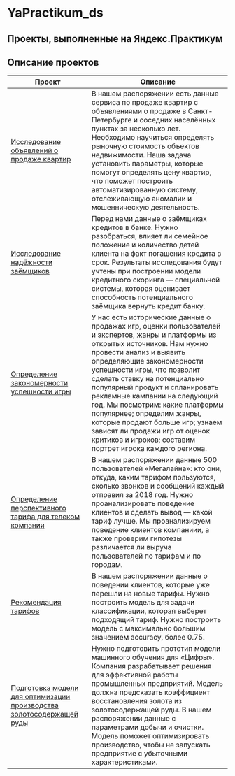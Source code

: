 # YaPractikum_ds
## Проекты, выполненные на Яндекс.Практикум
## Описание проектов

| Проект        | Описание          |
|---------------|-------------------|
|[Исследование объявлений о продаже квартир](https://github.com/cybermetalpunk/YaPractikum_ds/blob/main/real_estate_data/real_estate_data.ipynb)|В нашем распоряжении есть данные сервиса по продаже квартир с объявлениями о продаже в Санкт-Петербурге и соседних населённых пунктах за несколько лет. Необходимо научиться определять рыночную стоимость объектов недвижимости. Наша задача установить параметры, которые помогут определять цену квартир, что поможет построить автоматизированную систему, отслеживающую аномалии и мошенническую деятельность.|
|[Исследование надёжности заёмщиков](https://github.com/cybermetalpunk/YaPractikum_ds/blob/main/debt_analysis/debt_analysis.ipynb)|Перед нами данные о заёмщиках кредитов в банке. Нужно разобраться, влияет ли семейное положение и количество детей клиента на факт погашения кредита в срок. Результаты исследования будут учтены при построении модели кредитного скоринга — специальной системы, которая оценивает способность потенциального заёмщика вернуть кредит банку.|
|[Определение закономерности успешности игры](https://github.com/cybermetalpunk/YaPractikum_ds/blob/main/game_analysis/game_analysis.ipynb)|У нас есть исторические данные о продажах игр, оценки пользователей и экспертов, жанры и платформы из открытых источников. Нам нужно провести анализ и выявить определяющие закономерности успешности игры, что позволит сделать ставку на потенциально популярный продукт и спланировать рекламные кампании на следующий год. Мы посмотрим: какие платформы популярнее; определим жанры, которые продают больше игр; узнаем зависят ли продажи игр от оценок критиков и игроков; составим портрет игрока каждого региона.|
|[Определение перспективного тарифа для телеком компании](https://github.com/cybermetalpunk/YaPractikum_ds/blob/main/mobile_tariff_analysis/mobile_tariff_analysis.ipynb)|В нашем распоряжении данные 500 пользователей «Мегалайна»: кто они, откуда, каким тарифом пользуются, сколько звонков и сообщений каждый отправил за 2018 год. Нужно проанализировать поведение клиентов и сделать вывод — какой тариф лучше. Мы проанализируем поведение клиентов компаниии, а также проверим гипотезы различается ли выруча пользователей по тарифам и по городам.|
|[Рекомендация тарифов](https://github.com/cybermetalpunk/YaPractikum_ds/blob/main/tariff_recommendation/tariff_recommendation.ipynb)|В нашем распоряжении данные о поведении клиентов, которые уже перешли на новые тарифы. Нужно построить модель для задачи классификации, которая выберет подходящий тариф. Нужно построить модель с максимально большим значением accuracy, более 0.75.|
|[Подготовка модели для оптимизации производства золотосодержащей руды](https://github.com/cybermetalpunk/YaPractikum_ds/blob/main/ml_gold/ml_gold.ipynb)|Нужно подготовить прототип модели машинного обучения для «Цифры». Компания разрабатывает решения для эффективной работы промышленных предприятий. Модель должна предсказать коэффициент восстановления золота из золотосодержащей руды. В нашем распоряжении данные с параметрами добычи и очистки. Модель поможет оптимизировать производство, чтобы не запускать предприятие с убыточными характеристиками.|
